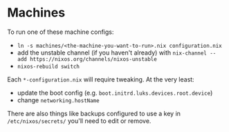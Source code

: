 # Machines

To run one of these machine configs:

- `ln -s machines/<the-machine-you-want-to-run>.nix configuration.nix`
- add the unstable channel (if you haven't already) with `nix-channel --add https://nixos.org/channels/nixos-unstable`
- `nixos-rebuild switch`

Each `*-configuration.nix` will require tweaking. At the very least:

- update the boot config (e.g. `boot.initrd.luks.devices.root.device`)
- change `networking.hostName`

There are also things like backups configured to use a key in `/etc/nixos/secrets/` you'll need to edit or remove.
